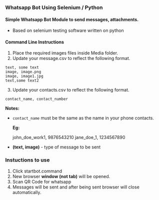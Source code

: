 ### Whatsapp Bot Using Selenium / Python

#### Simple Whatsapp Bot Module to send messages, attachments.

* Based on selenium testing software written on python

#### Command Line Instructions

1. Place the required images files inside Media folder.
2. Update your message.csv to reflect the following format.

```csv
text, some text
image, image.png
image, image1.jpg
text,some text2
```

3. Update your contacts.csv to reflect the following format.

```csv
contact_name, contact_number
```

**Notes:** 

* `contact_name` must be the same as the name in your phone contacts.

    **Eg:** 
    
    john_doe_work1, 9876543210
    jane_doe_1, 1234567890


* **(text, image)** - type of message to be sent

### Instuctions to use

1.  Click startbot.command
2.  New browser **window (not tab)** will be opened.
3.  Scan QR Code for whatsapp
4.  Messages will be sent and after being sent browser will close automatically.
